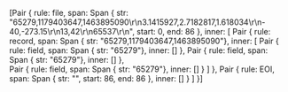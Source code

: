 [Pair 
  { rule: file, 
    span: Span 
      { str: "65279,1179403647,1463895090\r\n3.1415927,2.7182817,1.618034\r\n-40,-273.15\r\n13,42\r\n65537\r\n", 
        start: 0, 
        end: 86 
      }, 
    inner: [
      Pair { 
        rule: record, 
        span: Span { str: "65279,1179403647,1463895090"}, 
        inner: [
          Pair { 
            rule: field, 
            span: Span { str: "65279"}, 
            inner: [] 
          }, 
          Pair { 
            rule: field, 
            span: Span { str: "65279"}, 
            inner: [] 
          },           
          Pair { 
            rule: field, 
            span: Span { str: "65279"}, 
            inner: [] 
          } 
          ] 
        }, 
        Pair { 
          rule: EOI, 
          span: Span { str: "", start: 86, end: 86 }, 
          inner: [] 
        }
      ] 
  }]       
 